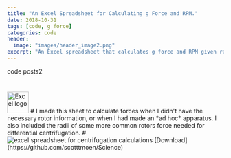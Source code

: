 ```yaml
---
title: "An Excel Spreadsheet for Calculating g Force and RPM."
date: 2018-10-31
tags: [code, g force]
categories: code
header:
  image: "images/header_image2.png"
excerpt: "An Excel spreadsheet that calculates g force and RPM given radius. Helps with unknown rotates and bespoke systems."
---
```


code posts2
#
<img src="{{ site.url }}{{site.baseurl }}/images/Excellogo.png" alt="Excel logo" width="50"/>
#
I made this sheet to calculate forces when I didn't have the necessary rotor information, or when I had made an *ad hoc* apparatus. I also included the radii of some more common rotors force needed for differential centrifugation.
#
<img src="{{ site.url }}{{site.baseurl }}/images/science/centrifugation_calculations.png" alt="excel spreadsheet for centrifugation calculations">
[Download](https://github.com/scotttmoen/Science)
